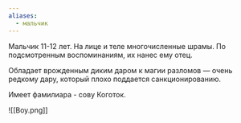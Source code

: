 ```yaml
---
aliases:
  - мальчик
---
```

Мальчик 11-12 лет. 
На лице и теле многочисленные шрамы. По подсмотренным воспоминаниям, их нанес ему отец.

Обладает врожденным диким даром к магии разломов — очень редкому дару, который плохо поддается санкционированию. 

Имеет фамилиара - сову Коготок. 

![[Boy.png]] 
